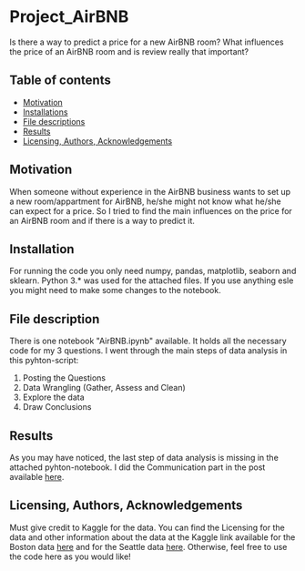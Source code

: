 # Project_AirBNB
Is there a way to predict a price for a new AirBNB room? What influences the price of an AirBNB room and is review really that important?

## Table of contents

- [Motivation](#motivation)
- [Installations](#installation)
- [File descriptions](#file-description)
- [Results](#results)
- [Licensing, Authors, Acknowledgements](#author)

## Motivation

When someone without experience in the AirBNB business wants to set up a new room/appartment for AirBNB, he/she might not know what he/she can expect for a price. So I tried to find the main influences on the price for an AirBNB room and if there is a way to predict it.

## Installation

For running the code you only need numpy, pandas, matplotlib, seaborn and sklearn. 
Python 3.* was used for the attached files. If you use anything esle you might need to make some changes to the notebook.

## File description<a name="file-description"></a>

There is one notebook "AirBNB.ipynb" available. It holds all the necessary code for my 3 questions. I went through the main steps of data analysis in this pyhton-script:
1. Posting the Questions
2. Data Wrangling (Gather, Assess and Clean)
3. Explore the data
4. Draw Conclusions

## Results

As you may have noticed, the last step of data analysis is missing in the attached pyhton-notebook. I did the Communication part in the post available [here](https://medium.com/@julia.gilly/can-i-predict-a-price-for-a-new-airbnb-room-cf8d24d5483d).

## Licensing, Authors, Acknowledgements<a name="author"></a>

Must give credit to Kaggle for the data.  You can find the Licensing for the data and other information about the data at the Kaggle link available for the Boston data [here](https://www.kaggle.com/airbnb/boston) and for the Seattle data [here](https://www.kaggle.com/airbnb/seattle). Otherwise, feel free to use the code here as you would like!
